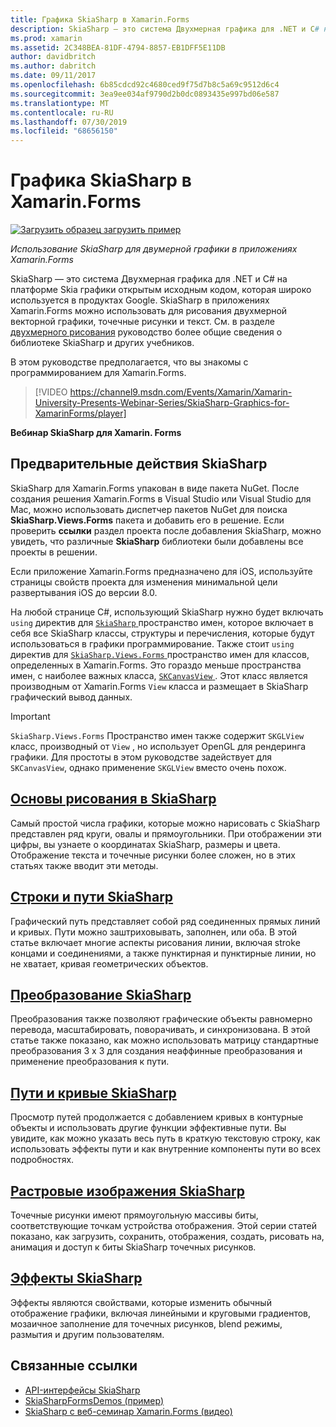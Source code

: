 ```yaml
---
title: Графика SkiaSharp в Xamarin.Forms
description: SkiaSharp — это система Двухмерная графика для .NET и C# на платформе Skia графики открытым исходным кодом, которая широко используется в продуктах Google. В этом руководстве описывается использование SkiaSharp для двумерной графики в приложениях Xamarin.Forms.
ms.prod: xamarin
ms.assetid: 2C348BEA-81DF-4794-8857-EB1DFF5E11DB
author: davidbritch
ms.author: dabritch
ms.date: 09/11/2017
ms.openlocfilehash: 6b85cdcd92c4680ced9f75d7b8c5a69c9512d6c4
ms.sourcegitcommit: 3ea9ee034af9790d2b0dc0893435e997bd06e587
ms.translationtype: MT
ms.contentlocale: ru-RU
ms.lasthandoff: 07/30/2019
ms.locfileid: "68656150"
---
```

# <a name="skiasharp-graphics-in-xamarinforms"></a>Графика SkiaSharp в Xamarin.Forms

[![Загрузить образец](~/media/shared/download.png) загрузить пример](https://docs.microsoft.com/samples/xamarin/xamarin-forms-samples/skiasharpforms-demos)

_Использование SkiaSharp для двумерной графики в приложениях Xamarin.Forms_

SkiaSharp — это система Двухмерная графика для .NET и C# на платформе Skia графики открытым исходным кодом, которая широко используется в продуктах Google. SkiaSharp в приложениях Xamarin.Forms можно использовать для рисования двухмерной векторной графики, точечные рисунки и текст. См. в разделе [двухмерного рисования](~/graphics-games/skiasharp/index.md) руководство более общие сведения о библиотеке SkiaSharp и других учебников.

В этом руководстве предполагается, что вы знакомы с программированием для Xamarin.Forms.

> [!VIDEO https://channel9.msdn.com/Events/Xamarin/Xamarin-University-Presents-Webinar-Series/SkiaSharp-Graphics-for-XamarinForms/player]

**Вебинар SkiaSharp для Xamarin. Forms**

## <a name="skiasharp-preliminaries"></a>Предварительные действия SkiaSharp

SkiaSharp для Xamarin.Forms упакован в виде пакета NuGet. После создания решения Xamarin.Forms в Visual Studio или Visual Studio для Mac, можно использовать диспетчер пакетов NuGet для поиска **SkiaSharp.Views.Forms** пакета и добавить его в решение. Если проверить **ссылки** раздел проекта после добавления SkiaSharp, можно увидеть, что различные **SkiaSharp** библиотеки были добавлены все проекты в решении.

Если приложение Xamarin.Forms предназначено для iOS, используйте страницы свойств проекта для изменения минимальной цели развертывания iOS до версии 8.0.

На любой странице C#, использующий SkiaSharp нужно будет включать `using` директив для [ `SkiaSharp` ](xref:SkiaSharp) пространство имен, которое включает в себя все SkiaSharp классы, структуры и перечисления, которые будут использоваться в графики программирование. Также стоит `using` директив для [ `SkiaSharp.Views.Forms` ](xref:SkiaSharp.Views.Forms) пространство имен для классов, определенных в Xamarin.Forms. Это гораздо меньше пространства имен, с наиболее важных класса, [ `SKCanvasView` ](xref:SkiaSharp.Views.Forms.SKCanvasView). Этот класс является производным от Xamarin.Forms `View` класса и размещает в SkiaSharp графический вывод данных.

> [!IMPORTANT]
> `SkiaSharp.Views.Forms` Пространство имен также содержит `SKGLView` класс, производный от `View` , но использует OpenGL для рендеринга графики. Для простоты в этом руководстве задействует для `SKCanvasView`, однако применение `SKGLView` вместо очень похож.

## <a name="skiasharp-drawing-basicsbasicsindexmd"></a>[Основы рисования в SkiaSharp](basics/index.md)

Самый простой числа графики, которые можно нарисовать с SkiaSharp представлен ряд круги, овалы и прямоугольники. При отображении эти цифры, вы узнаете о координатах SkiaSharp, размеры и цвета. Отображение текста и точечные рисунки более сложен, но в этих статьях также вводит эти методы.

## <a name="skiasharp-lines-and-pathspathsindexmd"></a>[Строки и пути SkiaSharp](paths/index.md)

Графический путь представляет собой ряд соединенных прямых линий и кривых. Пути можно заштриховывать, заполнен, или оба. В этой статье включает многие аспекты рисования линии, включая stroke концами и соединениями, а также пунктирная и пунктирные линии, но не хватает, кривая геометрических объектов.

## <a name="skiasharp-transformstransformsindexmd"></a>[Преобразование SkiaSharp](transforms/index.md)

Преобразования также позволяют графические объекты равномерно перевода, масштабировать, поворачивать, и синхронизована. В этой статье также показано, как можно использовать матрицу стандартные преобразования 3 x 3 для создания неаффинные преобразования и применение преобразования к пути.

## <a name="skiasharp-curves-and-pathscurvesindexmd"></a>[Пути и кривые SkiaSharp](curves/index.md)

Просмотр путей продолжается с добавлением кривых в контурные объекты и использовать другие функции эффективные пути. Вы увидите, как можно указать весь путь в краткую текстовую строку, как использовать эффекты пути и как внутренние компоненты пути во всех подробностях.

## <a name="skiasharp-bitmapsbitmapsindexmd"></a>[Растровые изображения SkiaSharp](bitmaps/index.md)

Точечные рисунки имеют прямоугольную массивы биты, соответствующие точкам устройства отображения. Этой серии статей показано, как загрузить, сохранить, отображения, создать, рисовать на, анимация и доступ к биты SkiaSharp точечных рисунков.

## <a name="skiasharp-effectseffectsindexmd"></a>[Эффекты SkiaSharp](effects/index.md)

Эффекты являются свойствами, которые изменить обычный отображение графики, включая линейными и круговыми градиентов, мозаичное заполнение для точечных рисунков, blend режимы, размытия и другим пользователям.

## <a name="related-links"></a>Связанные ссылки

- [API-интерфейсы SkiaSharp](https://docs.microsoft.com/dotnet/api/skiasharp)
- [SkiaSharpFormsDemos (пример)](https://docs.microsoft.com/samples/xamarin/xamarin-forms-samples/skiasharpforms-demos)
- [SkiaSharp с веб-семинар Xamarin.Forms (видео)](https://channel9.msdn.com/Events/Xamarin/Xamarin-University-Presents-Webinar-Series/SkiaSharp-Graphics-for-XamarinForms)

